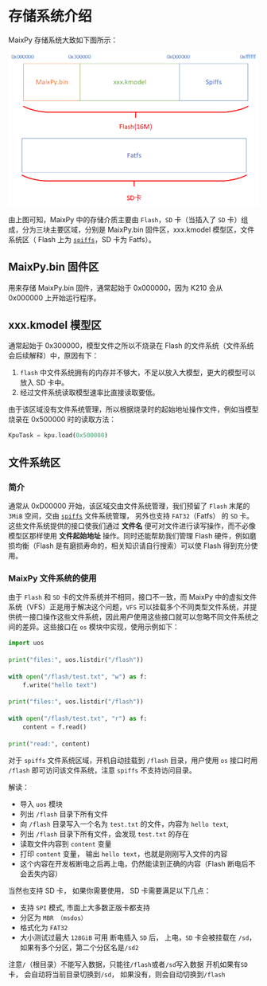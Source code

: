 存储系统介绍
=========

MaixPy 存储系统大致如下图所示：

![](../../assets/get_started/memory.png)

由上图可知，MaixPy 中的存储介质主要由 `Flash`，`SD` 卡（当插入了 `SD` 卡）组成，分为三块主要区域，分别是 MaixPy.bin 固件区，xxx.kmodel 模型区，文件系统区（ Flash 上为 [`spiffs`](https://github.com/pellepl/spiffs)，SD 卡为 Fatfs）。

## MaixPy.bin 固件区

用来存储 MaixPy.bin 固件，通常起始于 0x000000，因为 K210 会从 0x000000 上开始运行程序。

## xxx.kmodel 模型区

通常起始于 0x300000，模型文件之所以不烧录在 Flash 的文件系统（文件系统会后续解释）中，原因有下：

1.  `flash` 中文件系统拥有的内存并不够大，不足以放入大模型，更大的模型可以放入 SD 卡中。
2.  经过文件系统读取模型速率比直接读取要低。

由于该区域没有文件系统管理，所以根据烧录时的起始地址操作文件，例如当模型烧录在 0x500000 时的读取方法：

```python
KpuTask = kpu.load(0x500000)
```

## 文件系统区

### 简介

通常从 0xD00000 开始，该区域交由文件系统管理，我们预留了 `Flash` 末尾的 `3MiB` 空间，交由 [`spiffs`](https://github.com/pellepl/spiffs) 文件系统管理， 另外也支持 `FAT32`（Fatfs） 的 `SD` 卡。这些文件系统提供的接口使我们通过 **文件名** 便可对文件进行读写操作，而不必像模型区那样使用 **文件起始地址** 操作。同时还能帮助我们管理 Flash 硬件，例如磨损均衡（Flash 是有磨损寿命的，相关知识请自行搜索）可以使 Flash 得到充分使用。

### MaixPy 文件系统的使用

由于 `Flash` 和 `SD` 卡的文件系统并不相同，接口不一致，而 MaixPy 中的虚拟文件系统（VFS）正是用于解决这个问题，`VFS` 可以挂载多个不同类型文件系统，并提供统一接口操作这些文件系统，因此用户使用这些接口就可以忽略不同文件系统之间的差异。这些接口在 `os` 模块中实现，使用示例如下：

```python
import uos

print("files:", uos.listdir("/flash"))

with open("/flash/test.txt", "w") as f:
    f.write("hello text")

print("files:", uos.listdir("/flash"))

with open("/flash/test.txt", "r") as f:
    content = f.read()

print("read:", content)
```

对于 `spiffs` 文件系统区域，开机自动挂载到 `/flash` 目录，用户使用 `os` 接口时用 `/flash` 即可访问该文件系统，注意 `spiffs` 不支持访问目录。

解读：
* 导入 `uos` 模块
* 列出 `/flash` 目录下所有文件
* 向 `/flash` 目录写入一个名为 `test.txt` 的文件，内容为 `hello text`,
* 列出 `/flash` 目录下所有文件，会发现 `test.txt` 的存在
* 读取文件内容到 `content` 变量
* 打印 `content` 变量， 输出 `hello text`，也就是刚刚写入文件的内容
* 这个内容在开发板断电之后再上电，仍然能读到正确的内容（Flash 断电后不会丢失内容）


当然也支持 SD 卡， 如果你需要使用， SD 卡需要满足以下几点：
* 支持 `SPI` 模式,  市面上大多数正版卡都支持
* 分区为 `MBR （msdos）`
* 格式化为 `FAT32`
* 大小测试过最大 `128GiB` 可用
断电插入 `SD` 后， 上电，`SD` 卡会被挂载在 `/sd`，如果有多个分区，第二个分区名是`/sd2`

注意`/`（根目录）不能写入数据，只能往`/flash`或者`/sd`写入数据
开机如果有`SD`卡， 会自动将当前目录切换到`/sd`， 如果没有，则会自动切换到`/flash`
